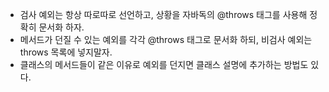 - 검사 예외는 항상 따로따로 선언하고, 상황을 자바독의 @throws 태그를 사용해 정확히 문서화 하자.
- 메서드가 던질 수 있는 예외를 각각 @throws 태그로 문서화 하되, 비검사 예외는 throws 목록에 넣지말자.
- 클래스의 메서드들이 같은 이유로 예외를 던지면 클래스 설명에 추가하는 방법도 있다.
